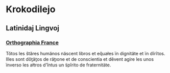 # Krokodilejo

## Latinidaj Lingvoj

### [Orthographia France](fr.md)

Tǒtos les ŝtăres humänos näscent libros et eq̆uałes ïn dignitäte et ïn dĭrĩtos.
Illes sont dǒt̯ät̯os de rät̯ıone et de conscientia
et dẽvent agire les unos ïnverso les ałtros d'ȋntus un s̈pĭrito de fraternitäte.

